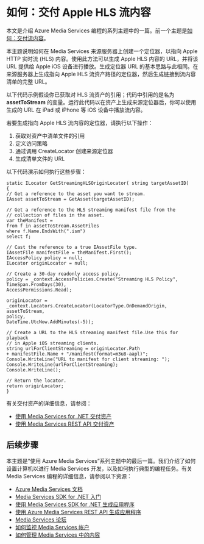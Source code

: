 <properties linkid="develop-media-services-how-to-guides-deliver-apple-live-streaming" urlDisplayName="Deliver Apple HTTP Live Streaming (HLS)" pageTitle="How to Deliver Apple HTTP Live Streaming (HLS) - Azure" metaKeywords="" description="Learn how to create a locator to Apple HTTP Live Stream (HLS) content on Media Services origin server. Code samples are written in C# and use the Media Services SDK for .NET." metaCanonical="" services="media-services" documentationCenter="" title="How to: Deliver Apple HLS streaming content" authors="migree" solutions="" manager="" editor="" />
<tags ms.service="media-services"
    ms.date="10/30/2014"
    wacn.date="04/11/2015"
    />

如何：交付 Apple HLS 流内容
===========================

本文是介绍 Azure Media Services 编程的系列主题中的一篇。前一个主题是[如何：交付流内容](http://go.microsoft.com/fwlink/?LinkID=301942&clcid=0x409)。

本主题说明如何在 Media Services 来源服务器上创建一个定位器，以指向 Apple HTTP 实时流 (HLS) 内容。使用此方法可以生成 Apple HLS 内容的 URL，并将该 URL 提供给 Apple iOS 设备进行播放。生成定位器 URL 的基本思路与此相同。在来源服务器上生成指向 Apple HLS 流资产路径的定位器，然后生成链接到流内容清单的完整 URL。

以下代码示例假设你已获取对 HLS 流资产的引用；代码中引用的是名为 **assetToStream** 的变量。运行此代码以在资产上生成来源定位器后，你可以使用生成的 URL 在 iPad 或 iPhone 等 iOS 设备中播放流内容。

若要生成指向 Apple HLS 流内容的定位器，请执行以下操作：

1.  获取对资产中清单文件的引用
2.  定义访问策略
3.  通过调用 CreateLocator 创建来源定位器
4.  生成清单文件的 URL

以下代码演示如何执行这些步骤：

``` {}
static ILocator GetStreamingHLSOriginLocator( string targetAssetID)
{
// Get a reference to the asset you want to stream.
IAsset assetToStream = GetAsset(targetAssetID);

// Get a reference to the HLS streaming manifest file from the  
// collection of files in the asset. 
var theManifest =
from f in assetToStream.AssetFiles
where f.Name.EndsWith(".ism")
select f;

// Cast the reference to a true IAssetFile type. 
IAssetFile manifestFile = theManifest.First();
IAccessPolicy policy = null;
ILocator originLocator = null;

// Create a 30-day readonly access policy. 
policy = _context.AccessPolicies.Create("Streaming HLS Policy",
TimeSpan.FromDays(30),
AccessPermissions.Read);

originLocator = _context.Locators.CreateLocator(LocatorType.OnDemandOrigin, assetToStream,
policy,
DateTime.UtcNow.AddMinutes(-5));

// Create a URL to the HLS streaming manifest file.Use this for playback
// in Apple iOS streaming clients.
string urlForClientStreaming = originLocator.Path
+ manifestFile.Name + "/manifest(format=m3u8-aapl)";
Console.WriteLine("URL to manifest for client streaming: ");
Console.WriteLine(urlForClientStreaming);
Console.WriteLine();

// Return the locator. 
return originLocator;
}
```

有关交付资产的详细信息，请参阅：

-   [使用 Media Services for .NET 交付资产](http://msdn.microsoft.com/zh-cn/library/jj129575.aspx)
-   [使用 Media Services REST API 交付资产](http://msdn.microsoft.com/zh-cn/library/jj129578.aspx)

后续步骤
--------

本主题是“使用 Azure Media Services”系列主题中的最后一篇。我们介绍了如何设置计算机以进行 Media Services 开发，以及如何执行典型的编程任务。有关 Media Services 编程的详细信息，请参阅以下资源：

-   [Azure Media Services 文档](http://go.microsoft.com/fwlink/?linkid=245437)
-   [Media Services SDK for .NET 入门](http://go.microsoft.com/fwlink/?linkid=252966)
-   [使用 Media Services SDK for .NET 生成应用程序](http://go.microsoft.com/fwlink/?linkid=247821)
-   [使用 Azure Media Services REST API 生成应用程序](http://go.microsoft.com/fwlink/?linkid=252967)
-   [Media Services 论坛](http://social.msdn.microsoft.com/Forums/zh-cn/MediaServices/threads)
-   [如何监视 Media Services 帐户](http://www.windowsazure.cn/zh-cn/manage/services/media-services/how-to-monitor-a-media-services-account/)
-   [如何管理 Media Services 中的内容](http://www.windowsazure.cn/zh-cn/manage/services/media-services/how-to-manage-content-in-media-services/)

